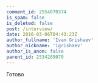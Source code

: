 ```yaml
---
comment_id: 2554070374
is_spam: false
is_deleted: false
post: /interview/
date: 2016-03-06T04:43:23Z
author_fullname: 'Ivan Grishaev'
author_nickname: 'igrishaev'
author_is_anon: false
parent_id: 2534289070
---
```


<p>Готово</p>

